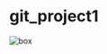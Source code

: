 # git_project1
![box](https://user-images.githubusercontent.com/118614935/210270116-3ddcc6a1-5294-4607-8672-1f05359cd88e.png)
